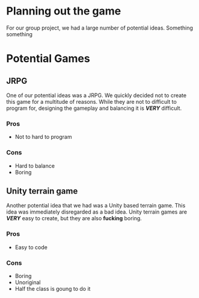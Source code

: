 # Planning out the game
For our group project, we had a large number of potential ideas. Something something
# Potential Games
##   JRPG
One of our potential ideas was a JRPG.  We quickly decided not to create this game for a multitude of reasons.  While they are not to difficult to program for, designing the gameplay and balancing it is ***VERY*** difficult.  
### Pros
- Not to hard to program
### Cons
- Hard to balance
- Boring 
## Unity terrain game
Another potential idea that we had was a Unity based terrain game.  This idea was immediately disregarded as a bad idea.  Unity terrain games are ***VERY*** easy to create, but they are also **fucking** boring.  
### Pros
- Easy to code
### Cons
- Boring
- Unoriginal
- Half the class is goung to do it